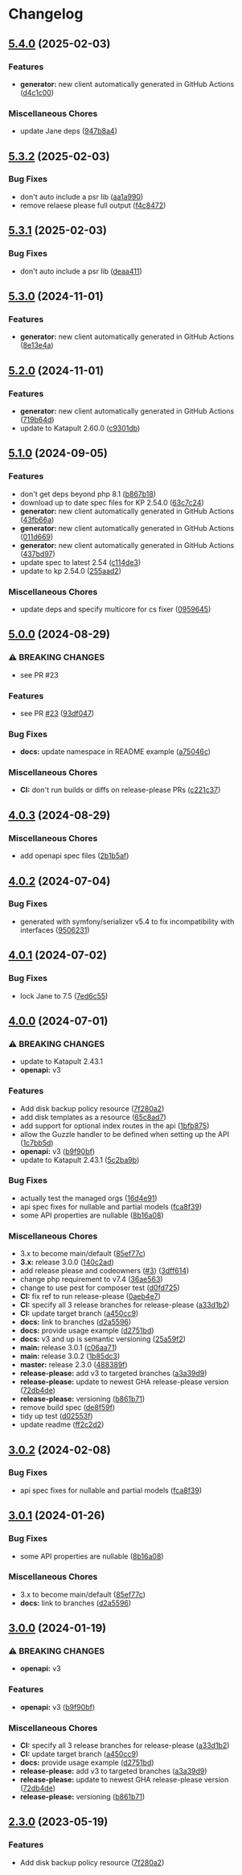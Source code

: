 # Changelog

## [5.4.0](https://github.com/krystal/katapult-php/compare/v5.3.2...v5.4.0) (2025-02-03)


### Features

* **generator:** new client automatically generated in GitHub Actions ([d4c1c00](https://github.com/krystal/katapult-php/commit/d4c1c00a88e7dfdf22ca5bd13153ea56a89c04f0))


### Miscellaneous Chores

* update Jane deps ([947b8a4](https://github.com/krystal/katapult-php/commit/947b8a47a01fec7ef81edf061b1655b41989011b))

## [5.3.2](https://github.com/krystal/katapult-php/compare/v5.3.1...v5.3.2) (2025-02-03)


### Bug Fixes

* don't auto include a psr lib ([aa1a990](https://github.com/krystal/katapult-php/commit/aa1a99022878ccb5c24d95ab4e6a7242e66c7e6d))
* remove relaese please full output ([f4c8472](https://github.com/krystal/katapult-php/commit/f4c8472d3e0bd444b2a3b6af2c2a822c19bfb93c))

## [5.3.1](https://github.com/krystal/katapult-php/compare/v5.3.0...v5.3.1) (2025-02-03)


### Bug Fixes

* don't auto include a psr lib ([deaa411](https://github.com/krystal/katapult-php/commit/deaa411e4632a6038f05dab4b189eb7ba5027ee1))

## [5.3.0](https://github.com/krystal/katapult-php/compare/v5.2.0...v5.3.0) (2024-11-01)


### Features

* **generator:** new client automatically generated in GitHub Actions ([8e13e4a](https://github.com/krystal/katapult-php/commit/8e13e4a31fa411ae5ff337cd4cf75b529a33fa00))

## [5.2.0](https://github.com/krystal/katapult-php/compare/v5.1.0...v5.2.0) (2024-11-01)


### Features

* **generator:** new client automatically generated in GitHub Actions ([719b64d](https://github.com/krystal/katapult-php/commit/719b64d812a25156bf1503858c6a0a94e12bd8a4))
* update to Katapult 2.60.0 ([c9301db](https://github.com/krystal/katapult-php/commit/c9301dba589a3e03966f5f880d9c9d2479a68665))

## [5.1.0](https://github.com/krystal/katapult-php/compare/v5.0.0...v5.1.0) (2024-09-05)


### Features

* don't get deps beyond php 8.1 ([b867b18](https://github.com/krystal/katapult-php/commit/b867b1820d13ad1af6f3dd1b589f6e604e8f88b4))
* download up to date spec files for KP 2.54.0 ([63c7c24](https://github.com/krystal/katapult-php/commit/63c7c242851b3a559bb230e9219b23d23b08b83d))
* **generator:** new client automatically generated in GitHub Actions ([43fb66a](https://github.com/krystal/katapult-php/commit/43fb66ae35285732bbc370726d832aff9cdbaf54))
* **generator:** new client automatically generated in GitHub Actions ([011d669](https://github.com/krystal/katapult-php/commit/011d669f126c4cb552cb6773104dfc2f0bef8aaf))
* **generator:** new client automatically generated in GitHub Actions ([437bd97](https://github.com/krystal/katapult-php/commit/437bd97b92af9253245bb11827b967b06f9d59b5))
* update spec to latest 2.54 ([c114de3](https://github.com/krystal/katapult-php/commit/c114de34850d4d5d8db0648e584dc48cbd6357f7))
* update to kp 2.54.0 ([255aad2](https://github.com/krystal/katapult-php/commit/255aad26e4260f77775143a4ce3f661fed6d826d))


### Miscellaneous Chores

* update deps and specify multicore for cs fixer ([0959645](https://github.com/krystal/katapult-php/commit/0959645edde70a4aa840af11114de5504c4662b1))

## [5.0.0](https://github.com/krystal/katapult-php/compare/v4.0.3...v5.0.0) (2024-08-29)


### ⚠ BREAKING CHANGES

* see PR #23

### Features

* see PR [#23](https://github.com/krystal/katapult-php/issues/23) ([93df047](https://github.com/krystal/katapult-php/commit/93df0474166df0f4bb811cf55d75c525ff8abb49))


### Bug Fixes

* **docs:** update namespace in README example ([a75046c](https://github.com/krystal/katapult-php/commit/a75046c426a9b6eb833ee9e97aebf9c88d08d065))


### Miscellaneous Chores

* **CI:** don't run builds or diffs on release-please PRs ([c221c37](https://github.com/krystal/katapult-php/commit/c221c379f0c9b8ef260d352df7873ffa7211aa7e))

## [4.0.3](https://github.com/krystal/katapult-php/compare/v4.0.2...v4.0.3) (2024-08-29)


### Miscellaneous Chores

* add openapi spec files ([2b1b5af](https://github.com/krystal/katapult-php/commit/2b1b5afb7e392e295fc10553549602f1d8471560))

## [4.0.2](https://github.com/krystal/katapult-php/compare/v4.0.1...v4.0.2) (2024-07-04)


### Bug Fixes

* generated with symfony/serializer v5.4 to fix incompatibility with interfaces ([9506231](https://github.com/krystal/katapult-php/commit/950623117efc01c229479570f8e05247319096d7))

## [4.0.1](https://github.com/krystal/katapult-php/compare/v4.0.0...v4.0.1) (2024-07-02)


### Bug Fixes

* lock Jane to 7.5 ([7ed6c55](https://github.com/krystal/katapult-php/commit/7ed6c555280bb26a47735aa4aff11b3e0a462753))

## [4.0.0](https://github.com/krystal/katapult-php/compare/v3.0.2...v4.0.0) (2024-07-01)


### ⚠ BREAKING CHANGES

* update to Katapult 2.43.1
* **openapi:** v3

### Features

* Add disk backup policy resource ([7f280a2](https://github.com/krystal/katapult-php/commit/7f280a279fb29410eb629b40fabda527e642d5f6))
* add disk templates as a resource ([65c8ad7](https://github.com/krystal/katapult-php/commit/65c8ad7f44de09724a1085e5defcafee5cd24c43))
* add support for optional index routes in the api ([1bfb875](https://github.com/krystal/katapult-php/commit/1bfb875317244b621edfb5f02bcd4e80360a7318))
* allow the Guzzle handler to be defined when setting up the API ([1c7bb5d](https://github.com/krystal/katapult-php/commit/1c7bb5d4ad11e44726b817c5fc2beb1e91e8e0b7))
* **openapi:** v3 ([b9f90bf](https://github.com/krystal/katapult-php/commit/b9f90bf697ae941b8dc9f756ce8ff2a8b39c5ada))
* update to Katapult 2.43.1 ([5c2ba9b](https://github.com/krystal/katapult-php/commit/5c2ba9b9cddd29e745a2210bfaba82e9af771f1a))


### Bug Fixes

* actually test the managed orgs ([16d4e91](https://github.com/krystal/katapult-php/commit/16d4e91c1d3066c6827f91f155648a8afb6903b3))
* api spec fixes for nullable and partial models ([fca8f39](https://github.com/krystal/katapult-php/commit/fca8f391312ee3aa34d0771aa00fc9911453569b))
* some API properties are nullable ([8b16a08](https://github.com/krystal/katapult-php/commit/8b16a08de4556df2130c4993f9b71fc0245061e8))


### Miscellaneous Chores

* 3.x to become main/default ([85ef77c](https://github.com/krystal/katapult-php/commit/85ef77c7691440ee72286ca46a29a1b1a5852a35))
* **3.x:** release 3.0.0 ([140c2ad](https://github.com/krystal/katapult-php/commit/140c2add81d2632a36556028e34b181ac0646e0b))
* add release please and codeowners ([#3](https://github.com/krystal/katapult-php/issues/3)) ([3dff614](https://github.com/krystal/katapult-php/commit/3dff614c38f5ba4d7e21b0ad73f7dea468f8c831))
* change php requirement to v7.4 ([36ae563](https://github.com/krystal/katapult-php/commit/36ae56376b4cb34c4c4c6de5c4635a811ee297d0))
* change to use pest for composer test ([d0fd725](https://github.com/krystal/katapult-php/commit/d0fd7258b77387b60347a2e7c02748321f805cb3))
* **CI:** fix ref to run release-please ([0aeb4e7](https://github.com/krystal/katapult-php/commit/0aeb4e78235dcf6e1020cea88995adeb8429ce5f))
* **CI:** specify all 3 release branches for release-please ([a33d1b2](https://github.com/krystal/katapult-php/commit/a33d1b27ccdc4e1f61692a28298c07710751ebf4))
* **CI:** update target branch ([a450cc9](https://github.com/krystal/katapult-php/commit/a450cc9596c99393d1249a2f5d3ccca372afdc71))
* **docs:** link to branches ([d2a5596](https://github.com/krystal/katapult-php/commit/d2a55968f0d34d9f816ab5fab80f54bb7ff20cf1))
* **docs:** provide usage example ([d2751bd](https://github.com/krystal/katapult-php/commit/d2751bd377000e1a1289d555fb0932083707d7b6))
* **docs:** v3 and up is semantic versioning ([25a59f2](https://github.com/krystal/katapult-php/commit/25a59f2d9009941d9833388e98134d8f2181e2b0))
* **main:** release 3.0.1 ([c06aa71](https://github.com/krystal/katapult-php/commit/c06aa711aad4642db7ca4b6c20a11689df5abba0))
* **main:** release 3.0.2 ([1b85dc3](https://github.com/krystal/katapult-php/commit/1b85dc3afd0ab9275cc96954e7b8faa3438e4966))
* **master:** release 2.3.0 ([488389f](https://github.com/krystal/katapult-php/commit/488389f107554655489b3938b7d3dd7cb68a3719))
* **release-please:** add v3 to targeted branches ([a3a39d9](https://github.com/krystal/katapult-php/commit/a3a39d9552dce302b1dc0c55ac06969e666ede26))
* **release-please:** update to newest GHA release-please version ([72db4de](https://github.com/krystal/katapult-php/commit/72db4de16985319433b43f81a9fda837e75e73d5))
* **release-please:** versioning ([b861b71](https://github.com/krystal/katapult-php/commit/b861b7186425c83f881cdfb59f067a4549590e12))
* remove build spec ([de8f59f](https://github.com/krystal/katapult-php/commit/de8f59f9544e1f65b6cfe874f25c33e4bc639b62))
* tidy up test ([d02553f](https://github.com/krystal/katapult-php/commit/d02553fb056d63bc918a97dbdd220116df060684))
* update readme ([ff2c2d2](https://github.com/krystal/katapult-php/commit/ff2c2d20de34a13a065d48317527282c90373abe))

## [3.0.2](https://github.com/krystal/katapult-php/compare/v3.0.1...v3.0.2) (2024-02-08)


### Bug Fixes

* api spec fixes for nullable and partial models ([fca8f39](https://github.com/krystal/katapult-php/commit/fca8f391312ee3aa34d0771aa00fc9911453569b))

## [3.0.1](https://github.com/krystal/katapult-php/compare/v3.0.0...v3.0.1) (2024-01-26)


### Bug Fixes

* some API properties are nullable ([8b16a08](https://github.com/krystal/katapult-php/commit/8b16a08de4556df2130c4993f9b71fc0245061e8))


### Miscellaneous Chores

* 3.x to become main/default ([85ef77c](https://github.com/krystal/katapult-php/commit/85ef77c7691440ee72286ca46a29a1b1a5852a35))
* **docs:** link to branches ([d2a5596](https://github.com/krystal/katapult-php/commit/d2a55968f0d34d9f816ab5fab80f54bb7ff20cf1))

## [3.0.0](https://github.com/krystal/katapult-php/compare/v2.3.0...v3.0.0) (2024-01-19)


### ⚠ BREAKING CHANGES

* **openapi:** v3

### Features

* **openapi:** v3 ([b9f90bf](https://github.com/krystal/katapult-php/commit/b9f90bf697ae941b8dc9f756ce8ff2a8b39c5ada))


### Miscellaneous Chores

* **CI:** specify all 3 release branches for release-please ([a33d1b2](https://github.com/krystal/katapult-php/commit/a33d1b27ccdc4e1f61692a28298c07710751ebf4))
* **CI:** update target branch ([a450cc9](https://github.com/krystal/katapult-php/commit/a450cc9596c99393d1249a2f5d3ccca372afdc71))
* **docs:** provide usage example ([d2751bd](https://github.com/krystal/katapult-php/commit/d2751bd377000e1a1289d555fb0932083707d7b6))
* **release-please:** add v3 to targeted branches ([a3a39d9](https://github.com/krystal/katapult-php/commit/a3a39d9552dce302b1dc0c55ac06969e666ede26))
* **release-please:** update to newest GHA release-please version ([72db4de](https://github.com/krystal/katapult-php/commit/72db4de16985319433b43f81a9fda837e75e73d5))
* **release-please:** versioning ([b861b71](https://github.com/krystal/katapult-php/commit/b861b7186425c83f881cdfb59f067a4549590e12))

## [2.3.0](https://github.com/krystal/katapult-php/compare/v2.2.0...v2.3.0) (2023-05-19)


### Features

* Add disk backup policy resource ([7f280a2](https://github.com/krystal/katapult-php/commit/7f280a279fb29410eb629b40fabda527e642d5f6))

